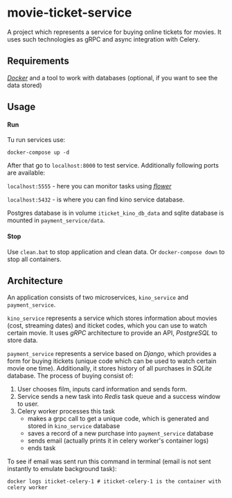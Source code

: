 # movie-ticket-service
A project which represents a service for buying online tickets for movies. It uses such technologies as gRPC and async integration with Celery.

## Requirements
_[Docker](https://docs.docker.com/get-docker/)_ and a tool to work with databases (optional, if you want to see the data stored)

## Usage

#### Run
Tu run services use: 
```shell
docker-compose up -d
```
After that go to ```localhost:8000``` to test service.
Additionally following ports are available:

```localhost:5555``` - here you can monitor tasks using _[flower](https://pypi.org/project/flower/)_

```localhost:5432``` - is where you can find kino service database.

Postgres database is in volume ```iticket_kino_db_data``` and sqlite database
is mounted in ```payment_service/data```.

#### Stop

Use ```clean.bat``` to stop application and clean data. Or ```docker-compose down``` to stop all containers.

## Architecture
An application consists of two microservices, ```kino_service``` and ```payment_service```.

```kino_service``` represents a service which stores information about movies (cost, streaming dates)
and iticket codes, which you can use to watch certain movie. It uses _gRPC_ architecture to provide an API,
_PostgreSQL_ to store data.

```payment_service``` represents a service based on _Django_, which provides a form for buying itickets (unique code which can be used to
watch certain movie one time). Additionally, it stores history of all purchases in _SQLite_
database. The process of buying consist of:

1. User chooses film, inputs card information and sends form.
2. Service sends a new task into _Redis_ task queue and a success window to user. 
3. Celery worker processes this task 
   - makes a grpc call to get a unique code, which is generated and stored in ```kino_service``` database
   - saves a record of a new purchase into ```payment_service``` database
   - sends email (actually prints it in celery worker's container logs)
   - ends task

To see if email was sent run this command in terminal (email is not sent instantly to emulate background task):

```shell
docker logs iticket-celery-1 # iticket-celery-1 is the container with celery worker
```
